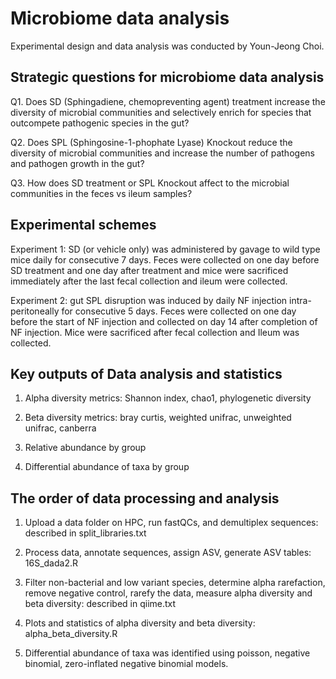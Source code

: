 # Microbiome data analysis
  Experimental design and data analysis was conducted by Youn-Jeong Choi.
  
## Strategic questions for microbiome data analysis 
Q1. Does SD (Sphingadiene, chemopreventing agent) treatment increase the diversity of microbial communities and selectively enrich for species that outcompete pathogenic species in the gut? 
     
Q2. Does SPL (Sphingosine-1-phophate Lyase) Knockout reduce the diversity of microbial communities and increase the number of pathogens and pathogen growth in the gut? 
 
Q3. How does SD treatment or SPL Knockout affect to the microbial communities in the feces vs ileum samples? 

## Experimental schemes
Experiment 1: SD (or vehicle only) was administered by gavage to wild type mice daily for consecutive 7 days.  Feces were collected on one day before SD treatment and one day after treatment and mice were sacrificed immediately after the last fecal collection and ileum were collected. 
 
Experiment 2: gut SPL disruption was induced by daily NF injection intra-peritoneally for consecutive 5 days.  Feces were collected on one day before the start of NF injection and collected on day 14 after completion of NF injection.  Mice were sacrificed after fecal collection and Ileum was collected. 

## Key outputs of Data analysis and statistics 
1. Alpha diversity metrics: Shannon index, chao1, phylogenetic diversity

2. Beta diversity metrics: bray curtis, weighted unifrac, unweighted unifrac, canberra 

3. Relative abundance by group

4. Differential abundance of taxa by group

## The order of data processing and analysis
1. Upload a data folder on HPC, run fastQCs, and demultiplex sequences: described in split_libraries.txt

2. Process data, annotate sequences, assign ASV, generate ASV tables: 16S_dada2.R

3. Filter non-bacterial and low variant species, determine alpha rarefaction, remove negative control, rarefy the data, measure alpha diversity and beta diversity: described in qiime.txt

4. Plots and statistics of alpha diversity and beta diversity: alpha_beta_diversity.R

5. Differential abundance of taxa was identified using poisson, negative binomial, zero-inflated negative binomial models.

